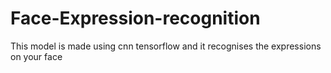 # Face-Expression-recognition
This model is made using cnn tensorflow and it recognises the expressions on your face
